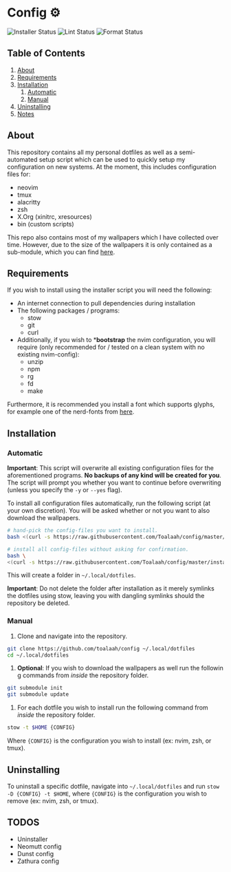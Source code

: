 # Config ⚙️

![Installer Status](https://github.com/toalaah/config/actions/workflows/test.yml/badge.svg)
![Lint Status](https://github.com/toalaah/config/actions/workflows/lint.yml/badge.svg)
![Format Status](https://github.com/toalaah/config/actions/workflows/format.yml/badge.svg)

## Table of Contents

1. [About](#about)
2. [Requirements](#requirements)
3. [Installation](#installation)
    1. [Automatic](#automatic)
    2. [Manual](#manual)
4. [Uninstalling](#uninstallation)
5. [Notes](#notes)

## About

This repository contains all my personal dotfiles as well as a semi-automated
setup script which can be used to quickly setup my configuration on new
systems. At the moment, this includes configuration files for:

- neovim
- tmux
- alacritty
- zsh
- X.Org (xinitrc, xresources)
- bin (custom scripts)

This repo also contains most of my wallpapers which I have collected over time.
However, due to the size of the wallpapers it is only contained as a
sub-module, which you can find [here](https://github.com/toalaah/wallpapers).

## Requirements

If you wish to install using the installer script you will need the following:

- An internet connection to pull dependencies during installation
- The following packages / programs:
  - stow
  - git
  - curl
- Additionally, if you wish to ***bootstrap** the nvim configuration, you will
  require (only recommended for / tested on a clean system with no existing
  nvim-config):
  - unzip
  - npm
  - rg
  - fd
  - make

Furthermore, it is recommended you install a font which supports glyphs, for
example one of the nerd-fonts from
[here](https://github.com/ryanoasis/nerd-fonts).

## Installation

### Automatic

**Important**: This script will overwrite all existing configuration files for
the aforementioned programs. **No backups of any kind will be created for
you**. The script will prompt you whether you want to continue before
overwriting (unless you specify the `-y` or `--yes` flag).

To install all configuration files automatically, run the following script (at
your own discretion). You will be asked whether or not you want to also
download the wallpapers.

```bash
# hand-pick the config-files you want to install.
bash <(curl -s https://raw.githubusercontent.com/Toalaah/config/master/install.sh)

# install all config-files without asking for confirmation.
bash \
<(curl -s https://raw.githubusercontent.com/Toalaah/config/master/install.sh) --yes
```

This will create a folder in `~/.local/dotfiles`.

**Important**: Do not delete the folder after installation as it merely
symlinks the dotfiles using stow, leaving you with dangling symlinks should the
repository be deleted.

### Manual

1. Clone and navigate into the repository.

```bash
git clone https://github.com/toalaah/config ~/.local/dotfiles
cd ~/.local/dotfiles
```

1. **Optional**: If you wish to download the wallpapers as well run the followin
g commands from _inside_ the repository folder.

```bash
git submodule init
git submodule update
```

1. For each dotfile you wish to install run the following command from _inside_
the repository folder.

```bash
stow -t $HOME {CONFIG}
```

Where `{CONFIG}` is the configuration you wish to install (ex: nvim, zsh,
or tmux).

## Uninstalling

To uninstall a specific dotfile, navigate into `~/.local/dotfiles` and run `stow
 -D {CONFIG} -t $HOME`, where `{CONFIG}` is the configuration you wish to remove
 (ex: nvim, zsh, or tmux).

## TODOS

- Uninstaller
- Neomutt config
- Dunst config
- Zathura config
